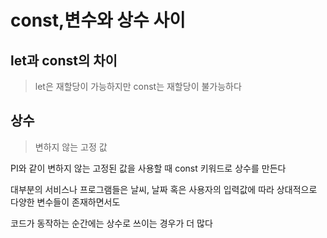 # const,변수와 상수 사이

## let과 const의 차이

> let은 재할당이 가능하지만 const는 재할당이 불가능하다

## 상수

>변하지 않는 고정 값

PI와 같이 변하지 않는 고정된 값을 사용할 때 const 키워드로 상수를 만든다 

대부분의 서비스나 프로그램들은 날씨, 날짜 혹은 사용자의 입력값에 따라 상대적으로 다양한 변수들이 존재하면서도

코드가 동작하는 순간에는 상수로 쓰이는 경우가 더 많다
